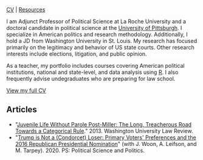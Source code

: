 <nav id="navigation">
  <a href="./cv.pdf">CV</a>
  <span>|</span>
  <a href="./resources.html">Resources</a>
</nav>

I am Adjunct Professor of Political Science at La Roche University and a doctoral candidate in political science at the <a href="https://polisci.pitt.edu">University of Pittsburgh</a>. I specialize in American politics and research methodology. Additionally, I hold a JD from Washington University in St. Louis. My research has focused primarily on the legitimacy and behavior of US state courts. Other research interests include elections, litigation, and public opinion. 

As a teacher, my portfolio includes courses covering American political institutions, national and state-level, and data analysis using <a href="https://cran.r-project.org">R</a>. I also frequently advise undegraduates who are preparing for law school.

<a href="./cv.pdf">View my full CV</a>

<h2>Articles</h1>

<ul>
<li> "<a href="https://openscholarship.wustl.edu/cgi/viewcontent.cgi?article=6045&context=law_lawreview">Juvenile Life Without Parole Post-Miller: The Long, Treacherous Road Towards a Categorical Rule</a>." 2013. Washington University Law Review.

<li> "<a href="https://doi.org/10.1017/S1049096520000359">Trump is Not a (Condorcet) Loser: Primary Voters' Preferences and the 2016 Republican Presidential Nomination</a>" (with J. Woon, A. Leifson, and M. Tarpey). 2020. PS: Political Science and Politics.
</ul>
